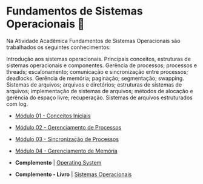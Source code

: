 # Fundamentos de Sistemas Operacionais 🧱

Na Atividade Acadêmica Fundamentos de Sistemas Operacionais são trabalhados os seguintes conhecimentos:

Introdução aos sistemas operacionais.
Principais conceitos, estruturas de sistemas operacionais e componentes.
Gerência de processos; processos e threads; escalonamento; comunicação e sincronização entre processos; deadlocks.
Gerência de memória; paginação; segmentação; swapping.
Sistemas de arquivos; arquivos e diretórios; estruturas de sistemas de arquivos; implementação de sistemas de arquivos; métodos de alocação e gerência do espaço livre; recuperação.
Sistemas de arquivos estruturados com log.

- [Módulo 01 - Conceitos Iniciais](modulo-1/)
- [Módulo 02 - Gerenciamento de Processos](modulo-2/)
- [Módulo 03 - Sincronização de Processos](modulo-3/)
- [Módulo 04 - Gerenciamento de Memória](modulo-4/)

- **Complemento** | [Operating System](https://www.youtube.com/watch?v=vBURTt97EkA&list=PLBlnK6fEyqRiVhbXDGLXDk_OQAeuVcp2O)

- **Complemento - Livro** | [Sistemas Operacionais](08_sistemas_operacionais.pdf)

